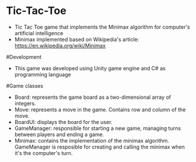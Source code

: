 # Tic-Tac-Toe
- Tic Tac Toe game that implements the Minimax algorithm for computer's artificial intelligence
- Minimax implemented based on Wikipedia's article: https://en.wikipedia.org/wiki/Minimax

#Development
- This game was developed using Unity game engine and C# as programming language

#Game classes
- Board: represents the game board as a two-dimensional array of integers.
- Move: represents a move in the game. Contains row and column of the move.
- BoardUI: displays the board for the user.
- GameManager: responsible for starting a new game, managing turns between players and ending a game.
- Minimax: contains the implementation of the minimax algorithm. GameManager is resposible for creating and calling the minimax
when it's the computer's turn.




